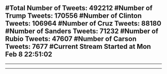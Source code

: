 #Total Number of Tweets: 492212 
#Number of Trump Tweets: 170556
#Number of Clinton Tweets: 106964
#Number of Cruz Tweets: 88180
#Number of Sanders Tweets: 71232
#Number of Rubio Tweets: 47607
#Number of Carson Tweets: 7677
#Current Stream Started at Mon Feb  8 22:51:02
---
---
---
